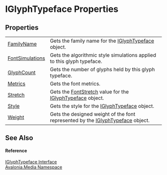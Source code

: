 # IGlyphTypeface Properties




## Properties
<table>
<tr>
<td><a href="P_Avalonia_Media_IGlyphTypeface_FamilyName">FamilyName</a></td>
<td>Gets the family name for the <a href="T_Avalonia_Media_IGlyphTypeface">IGlyphTypeface</a> object.</td>
</tr>
<tr>
<td><a href="P_Avalonia_Media_IGlyphTypeface_FontSimulations">FontSimulations</a></td>
<td>Gets the algorithmic style simulations applied to this glyph typeface.</td>
</tr>
<tr>
<td><a href="P_Avalonia_Media_IGlyphTypeface_GlyphCount">GlyphCount</a></td>
<td>Gets the number of glyphs held by this glyph typeface.</td>
</tr>
<tr>
<td><a href="P_Avalonia_Media_IGlyphTypeface_Metrics">Metrics</a></td>
<td>Gets the font metrics.</td>
</tr>
<tr>
<td><a href="P_Avalonia_Media_IGlyphTypeface_Stretch">Stretch</a></td>
<td>Gets the <a href="T_Avalonia_Media_FontStretch">FontStretch</a> value for the <a href="T_Avalonia_Media_IGlyphTypeface">IGlyphTypeface</a> object.</td>
</tr>
<tr>
<td><a href="P_Avalonia_Media_IGlyphTypeface_Style">Style</a></td>
<td>Gets the style for the <a href="T_Avalonia_Media_IGlyphTypeface">IGlyphTypeface</a> object.</td>
</tr>
<tr>
<td><a href="P_Avalonia_Media_IGlyphTypeface_Weight">Weight</a></td>
<td>Gets the designed weight of the font represented by the <a href="T_Avalonia_Media_IGlyphTypeface">IGlyphTypeface</a> object.</td>
</tr>
</table>

## See Also


#### Reference
<a href="T_Avalonia_Media_IGlyphTypeface">IGlyphTypeface Interface</a>  
<a href="N_Avalonia_Media">Avalonia.Media Namespace</a>  
